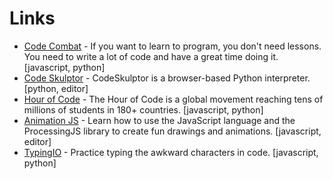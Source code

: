
# Links

* [Code Combat](http://codecombat.com/) - If you want to learn to program, you don't need lessons. You need to write a lot of code and have a great time doing it. [javascript, python]
* [Code Skulptor](http://www.codeskulptor.org/) - CodeSkulptor is a browser-based Python interpreter. [python, editor]
* [Hour of Code](https://code.org/learn) - The Hour of Code is a global movement reaching tens of millions of students in 180+ countries. [javascript, python]
* [Animation JS](https://www.khanacademy.org/computing/computer-programming/programming) - Learn how to use the JavaScript language and the ProcessingJS library to create fun drawings and animations. [javascript, editor]
* [TypingIO](https://typing.io/) - Practice typing the awkward characters in code. [javascript, python]

